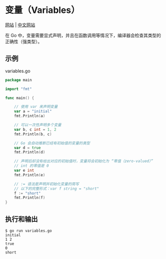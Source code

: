 # 变量（Variables）

[网站](https://gobyexample.com/variables) | [中文网站](https://gobyexample-cn.github.io/variables)

在 Go 中，变量需要显式声明，并且在函数调用等情况下，编译器会检查其类型的正确性（强类型）。

## 示例

variables.go

```go
package main

import "fmt"

func main() {

	// 使用 var 来声明变量
	var a = "initial"
	fmt.Println(a)

	// 可以一次性声明多个变量
	var b, c int = 1, 2
	fmt.Println(b, c)

	// Go 会自动推断已经有初始值的变量的类型
	var d = true
	fmt.Println(d)

	// 声明后却没有给出对应的初始值时，变量将会初始化为 “零值（zero-valued）”
	// int 的零值是 0
	var e int
	fmt.Println(e)

	// := 语法是声明并初始化变量的简写
	// 以下的完整形式：var f string = "short"
	f := "short"
	fmt.Println(f)
}
```

## 执行和输出

```
$ go run variables.go
initial
1 2
true
0
short
```
